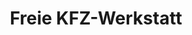 ---
title: "Freie KFZ-Werkstatt"
url: /doberschau-gaussig/freie-kfz-werkstatt/
shop: Autowerkstatt
---